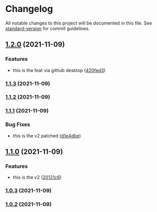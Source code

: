 # Changelog

All notable changes to this project will be documented in this file. See [standard-version](https://github.com/conventional-changelog/standard-version) for commit guidelines.

## [1.2.0](https://github.com/ls-stephane-to/auto-changelog/compare/v1.1.3...v1.2.0) (2021-11-09)


### Features

* this is the feat via github desktop ([420fed3](https://github.com/ls-stephane-to/auto-changelog/commit/420fed3bf28bc19e1923d7fbf1e11491de59210f))

### [1.1.3](https://github.com/ls-stephane-to/auto-changelog/compare/v1.1.2...v1.1.3) (2021-11-09)

### [1.1.2](https://github.com/ls-stephane-to/auto-changelog/compare/v1.1.1...v1.1.2) (2021-11-09)

### [1.1.1](https://github.com/ls-stephane-to/auto-changelog/compare/v1.1.0...v1.1.1) (2021-11-09)


### Bug Fixes

* this is the v2 patched ([d1e4dbe](https://github.com/ls-stephane-to/auto-changelog/commit/d1e4dbebc35580dea1850712cfda3cc12b23f470))

## [1.1.0](https://github.com/ls-stephane-to/auto-changelog/compare/v1.0.3...v1.1.0) (2021-11-09)


### Features

* this is the v2 ([20121c6](https://github.com/ls-stephane-to/auto-changelog/commit/20121c6ad8bf94367d5197931401f98b936b26c7))

### [1.0.3](https://github.com/ls-stephane-to/auto-changelog/compare/v1.0.2...v1.0.3) (2021-11-09)

### [1.0.2](https://github.com/ls-stephane-to/auto-changelog/compare/v1.0.1...v1.0.2) (2021-11-09)
